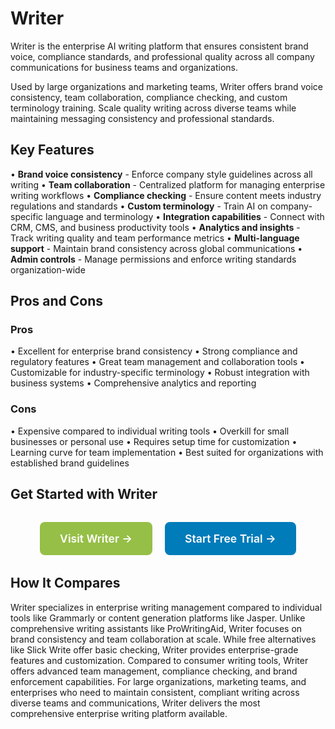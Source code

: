 # Writer

Writer is the enterprise AI writing platform that ensures consistent brand voice, compliance standards, and professional quality across all company communications for business teams and organizations.

Used by large organizations and marketing teams, Writer offers brand voice consistency, team collaboration, compliance checking, and custom terminology training. Scale quality writing across diverse teams while maintaining messaging consistency and professional standards.

## Key Features

• **Brand voice consistency** - Enforce company style guidelines across all writing
• **Team collaboration** - Centralized platform for managing enterprise writing workflows
• **Compliance checking** - Ensure content meets industry regulations and standards
• **Custom terminology** - Train AI on company-specific language and terminology
• **Integration capabilities** - Connect with CRM, CMS, and business productivity tools
• **Analytics and insights** - Track writing quality and team performance metrics
• **Multi-language support** - Maintain brand consistency across global communications
• **Admin controls** - Manage permissions and enforce writing standards organization-wide

## Pros and Cons

### Pros
• Excellent for enterprise brand consistency
• Strong compliance and regulatory features
• Great team management and collaboration tools
• Customizable for industry-specific terminology
• Robust integration with business systems
• Comprehensive analytics and reporting

### Cons
• Expensive compared to individual writing tools
• Overkill for small businesses or personal use
• Requires setup time for customization
• Learning curve for team implementation
• Best suited for organizations with established brand guidelines

## Get Started with Writer

<div style="text-align: center; margin: 2rem 0;">
  <a href="https://writer.com" target="_blank" rel="noopener noreferrer" style="display: inline-block; background: #96BF47; color: white; padding: 1rem 2rem; text-decoration: none; border-radius: 8px; font-weight: 600; font-size: 1.1rem; margin-right: 1rem;">Visit Writer →</a>
  <a href="https://writer.com/signup" target="_blank" rel="noopener noreferrer" style="display: inline-block; background: #007cba; color: white; padding: 1rem 2rem; text-decoration: none; border-radius: 8px; font-weight: 600; font-size: 1.1rem;">Start Free Trial →</a>
</div>

## How It Compares

Writer specializes in enterprise writing management compared to individual tools like Grammarly or content generation platforms like Jasper. Unlike comprehensive writing assistants like ProWritingAid, Writer focuses on brand consistency and team collaboration at scale. While free alternatives like Slick Write offer basic checking, Writer provides enterprise-grade features and customization. Compared to consumer writing tools, Writer offers advanced team management, compliance checking, and brand enforcement capabilities. For large organizations, marketing teams, and enterprises who need to maintain consistent, compliant writing across diverse teams and communications, Writer delivers the most comprehensive enterprise writing platform available.